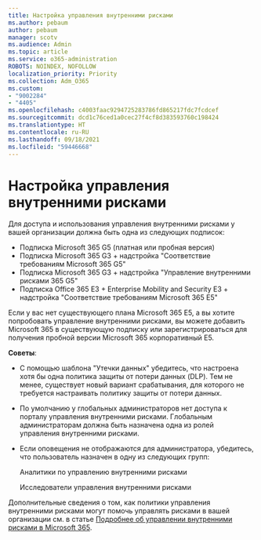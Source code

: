 ```yaml
---
title: Настройка управления внутренними рисками
ms.author: pebaum
author: pebaum
manager: scotv
ms.audience: Admin
ms.topic: article
ms.service: o365-administration
ROBOTS: NOINDEX, NOFOLLOW
localization_priority: Priority
ms.collection: Adm_O365
ms.custom:
- "9002284"
- "4405"
ms.openlocfilehash: c4003faac9294725283786fd865217fdc7fcdcef
ms.sourcegitcommit: dcd1c76ced1a0cec27f4cf8d383593760c198424
ms.translationtype: HT
ms.contentlocale: ru-RU
ms.lasthandoff: 09/18/2021
ms.locfileid: "59446668"
---
```

# <a name="set-up-insider-risk-management"></a>Настройка управления внутренними рисками

Для доступа и использования управления внутренними рисками у вашей организации должна быть одна из следующих подписок:

- Подписка Microsoft 365 G5 (платная или пробная версия)
- Подписка Microsoft 365 G3 + надстройка "Соответствие требованиям Microsoft 365 G5"
- Подписка Microsoft 365 G3 + надстройка "Управление внутренними рисками 365 G5"
- Подписка Office 365 E3 + Enterprise Mobility and Security E3 + надстройка "Соответствие требованиям Microsoft 365 E5"

Если у вас нет существующего плана Microsoft 365 E5, а вы хотите попробовать управление внутренними рисками, вы можете добавить Microsoft 365 в существующую подписку или зарегистрироваться для получения пробной версии Microsoft 365 корпоративный E5.

**Советы**:

- С помощью шаблона "Утечки данных" убедитесь, что настроена хотя бы одна политика защиты от потери данных (DLP). Тем не менее, существует новый вариант срабатывания, для которого не требуется настраивать политику защиты от потери данных.

- По умолчанию у глобальных администраторов нет доступа к порталу управления внутренними рисками. Глобальным администраторам должна быть назначена одна из ролей управления внутренними рисками.

- Если оповещения не отображаются для администратора, убедитесь, что пользователь назначен в одну из следующих групп:

    Аналитики по управлению внутренними рисками

    Исследователи управления внутренними рисками

Дополнительные сведения о том, как политики управления внутренними рисками могут помочь управлять рисками в вашей организации см. в статье [Подробнее об управлении внутренними рисками в Microsoft 365](https://docs.microsoft.com/microsoft-365/compliance/insider-risk-management).
